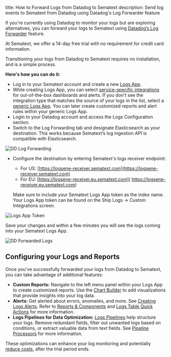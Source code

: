 title: How to Forward Logs from Datadog to Sematext
description: Send log events to Sematext from Datadog using Datadog's Log Forwarder feature

If you're currently using Datadog to monitor your logs but are exploring alternatives, you can forward your logs to Sematext using [Datadog’s Log Forwarder](https://docs.datadoghq.com/logs/guide/forwarder/?tab=cloudformation) feature.

At Sematext, we offer a 14-day free trial with no requirement for credit card information. 

Transitioning your logs from Datadog to Sematext requires no installation, and is a simple process.

**Here's how you can do it:**

- Log in to your Sematext account and create a new [Logs App](/docs/logs/).
- While creating Logs App, you can select [service-specific integrations](/docs/integration/) for out-of-the-box dashboards and alerts. If you don't see the integration type that matches the source of your logs in the list, select a [generic Logs App](/docs/integration/generic-logs-integration/). You can later create customized reports and alert rules within your generic Logs App.
- Login to your Datadog account and access the Logs Configuration section.
- Switch to the Log Forwarding tab and designate Elasticsearch as your destination. This works because Sematext’s log ingestion API is compatible with Elasticsearch.

![DD Log Forwarding](/docs/images/logs/dd_log_forwarding.png)

- Configure the destination by entering Sematext's logs receiver endpoint:
    - For US: [https://logsene-receiver.sematext.com](https://logsene-receiver.sematext.com) 
    - For EU: [https://logsene-receiver.eu.sematext.com]( https://logsene-receiver.eu.sematext.com) 
    
  Make sure to include your Sematext Logs App token as  the index name. Your Logs App token can be found on the Ship Logs → Custom Integrations screen.

![Logs App Token](/docs/images/logs/logs-app-token.png)

Save your changes and within a few minutes you will see the logs coming into your Sematext Logs App.

![DD Forwarded Logs](/docs/images/logs/dd-forwarded-logs.png)

## Configuring your Logs and Reports

Once you've successfully forwarded your logs from Datadog to Sematext, you can take advantage of additional features:

- **Custom Reports:** Navigate to the left menu panel within your Logs App to create customized reports. Use the [Chart Builder](/docs/dashboards/chart-builder/) to add visualizations that provide insights into your log data.
- **Alerts:** Get alerted about errors, anomalies, and more. See [Creating Logs Alerts](/docs/alerts/creating-logs-alerts/).
  Refer to [Reports & Components](/docs/logs/reports-and-components/) and [Logs Table Quick Actions](/docs/logs/logs-table-quick-actions/) for more information.
- **Logs Pipelines for Data Optimization:** [Logs Pipelines](/docs/logs/pipelines/) help structure your logs. Remove redundant fields, filter out unwanted logs based on conditions, or extract valuable data from text fields. 
  See [Pipeline Processors](/docs/logs/processors-overview/) for more information.

These optimizations can enhance your log monitoring and potentially [reduce costs](/docs/logs/reduce-costs-with-pipelines/), after the trial period ends.
